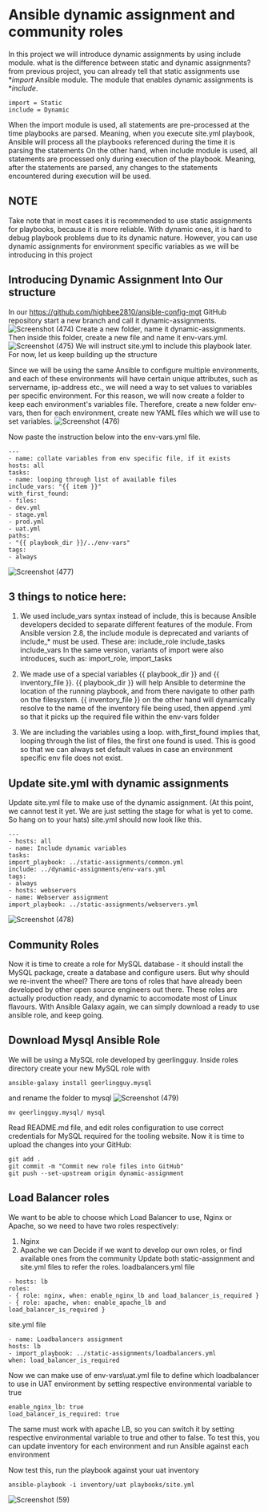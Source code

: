 # Ansible dynamic assignment and community roles
In this project we will introduce dynamic assignments by using include module. what is the difference between static and dynamic assignments?
from previous project, you can already tell that static assignments use **import* Ansible module. The module that enables dynamic assignments is **include*.
```
import = Static
include = Dynamic
```
When the import module is used, all statements are pre-processed at the time playbooks are parsed. Meaning, when you execute site.yml playbook, Ansible will process all the playbooks referenced during the time it is
parsing the statements On the other hand, when include module is used, all statements are processed only during execution of the playbook. Meaning, after the statements are parsed, any changes to the statements encountered during
execution will be used.
## NOTE
Take note that in most cases it is recommended to use static assignments for playbooks, because it is more reliable. With dynamic ones, it is hard to debug playbook problems due to its dynamic nature. However, you can use
dynamic assignments for environment specific variables as we will be introducing in this project
## Introducing Dynamic Assignment Into Our structure
In our https://github.com/highbee2810/ansible-config-mgt GitHub repository start a new branch and call it dynamic-assignments.
![Screenshot (474)](https://github.com/user-attachments/assets/d65a6aaf-05fe-4779-a45e-f8ecdfb36751)
Create a new folder, name it dynamic-assignments. Then inside this folder, create a new file and name it env-vars.yml.
![Screenshot (475)](https://github.com/user-attachments/assets/80acd787-eb63-43eb-a1a6-f9906d68ce15)
We will instruct site.yml to include this playbook later. For now, let us keep building up the structure

Since we will be using the same Ansible to configure multiple environments, and each of these environments will have certain unique attributes, such as servername, ip-address etc., we will need a way to set values to
variables per specific environment. For this reason, we will now create a folder to keep each environment's variables file. Therefore, create a new folder env-vars, then for each
environment, create new YAML files which we will use to set variables.
![Screenshot (476)](https://github.com/user-attachments/assets/a7e61ac9-1fc1-4917-866b-dde239c77bf5)

Now paste the instruction below into the env-vars.yml file.
```
---
- name: collate variables from env specific file, if it exists
hosts: all
tasks:
- name: looping through list of available files
include_vars: "{{ item }}"
with_first_found:
- files:
- dev.yml
- stage.yml
- prod.yml
- uat.yml
paths:
- "{{ playbook_dir }}/../env-vars"
tags:
- always
```
![Screenshot (477)](https://github.com/user-attachments/assets/b80a39ee-f6c2-42d9-abfa-043096b5dcbe)
## 3 things to notice here:
1. We used include_vars syntax instead of include, this is because Ansible developers decided to separate different features of the module. From Ansible version 2.8, the include module is deprecated and
variants of include_* must be used. These are:
include_role
include_tasks
include_vars
In the same version, variants of import were also introduces, such as: import_role, import_tasks
2. We made use of a special variables {{ playbook_dir }} and {{ inventory_file }}. {{ playbook_dir }} will help Ansible to determine the location of the running playbook, and from there navigate to other
path on the filesystem. {{ inventory_file }} on the other hand will dynamically resolve to the name of the inventory file being used, then append .yml so that it picks up the required file within the env-vars folder

3. We are including the variables using a loop. with_first_found implies that, looping through the list of files, the first one found is used. This is good so that we can always set default values in case an environment
specific env file does not exist.

## Update site.yml with dynamic assignments
Update site.yml file to make use of the dynamic assignment. (At this point, we cannot test it yet. We are just setting the stage for what is yet to come. So hang on to your hats)
site.yml should now look like this.
```
---
- hosts: all
- name: Include dynamic variables
tasks:
import_playbook: ../static-assignments/common.yml
include: ../dynamic-assignments/env-vars.yml
tags:
- always
- hosts: webservers
- name: Webserver assignment
import_playbook: ../static-assignments/webservers.yml
```
![Screenshot (478)](https://github.com/user-attachments/assets/86198c9a-d504-45aa-80c4-facdce0d4286)

## Community Roles
Now it is time to create a role for MySQL database - it should install the MySQL package, create a database and configure users. But why should we re-invent the wheel? There are tons of roles that have already been
developed by other open source engineers out there. These roles are actually production ready, and dynamic to accomodate most of Linux flavours. With Ansible Galaxy again, we can simply download a ready to use
ansible role, and keep going.
## Download Mysql Ansible Role
We will be using a MySQL role developed by geerlingguy.
Inside roles directory create your new MySQL role with
```
ansible-galaxy install geerlingguy.mysql
```
and rename the folder to mysql
![Screenshot (479)](https://github.com/user-attachments/assets/189321ce-a1d3-4d25-bbd1-96bc42081713)

```
mv geerlingguy.mysql/ mysql
```
Read README.md file, and edit roles configuration to use correct credentials for MySQL required for the tooling website.
Now it is time to upload the changes into your GitHub:
```
git add .
git commit -m "Commit new role files into GitHub"
git push --set-upstream origin dynamic-assignment

```
## Load Balancer roles
We want to be able to choose which Load Balancer to use, Nginx or Apache, so we need to have two roles respectively:
1. Nginx
2. Apache
we can Decide if we want to develop our own roles, or find available ones from the community Update both static-assignment and site.yml files to refer the roles.
loadbalancers.yml file
```
- hosts: lb
roles:
- { role: nginx, when: enable_nginx_lb and load_balancer_is_required }
- { role: apache, when: enable_apache_lb and
load_balancer_is_required }
```
site.yml file
```
- name: Loadbalancers assignment
hosts: lb
- import_playbook: ../static-assignments/loadbalancers.yml
when: load_balancer_is_required
```
Now we can make use of env-vars\uat.yml file to define which loadbalancer to use in UAT environment by setting respective environmental variable to true
```
enable_nginx_lb: true
load_balancer_is_required: true
```
The same must work with apache LB, so you can switch it by setting respective environmental variable to true and other to false. To test this, you can update inventory for each environment and run Ansible
against each environment

Now test this, run the playbook against your uat inventory
```
ansible-playbook -i inventory/uat playbooks/site.yml
```
![Screenshot (59)](https://github.com/user-attachments/assets/d4b54219-6aac-4569-b89d-6259041ebf09)

